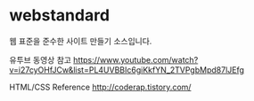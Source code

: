 # webstandard
웹 표준을 준수한 사이트 만들기 소스입니다.

유투브 동영상 참고
https://www.youtube.com/watch?v=i27cyOHfJCw&list=PL4UVBBIc6giKkfYN_2TVPgbMpd87lJEfg

HTML/CSS Reference
http://coderap.tistory.com/

